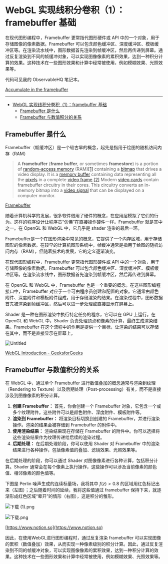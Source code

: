 # WebGL 实现线积分卷积（1）：framebuffer 基础

在现代图形编程中，Framebuffer 更常指代图形硬件或 API 中的一个对象，用于存储图像的像素数据。Framebuffer 可以包含颜色缓冲区、深度缓冲区、模板缓冲区等。在渲染流水线中，图形数据首先渲染到帧缓冲区，然后再传递到屏幕。通过反复渲染到不同的帧缓冲对象，可以实现图像像素的累积效果，达到一种积分计算的效果。这种技术在一些图形效果和计算中经常被使用，例如模糊效果、光照效果等。

代码可见我的 ObservableHQ 笔记本。

[Accumulate in the framebuffer](https://observablehq.com/@listenzcc/accumulate-in-the-framebuffer)

---
- [WebGL 实现线积分卷积（1）：framebuffer 基础](#webgl-实现线积分卷积1framebuffer-基础)
  - [Framebuffer 是什么](#framebuffer-是什么)
  - [Framebuffer 与数值积分的关系](#framebuffer-与数值积分的关系)


## Framebuffer 是什么

Framebuffer（帧缓冲区）是一个较古早的概念，起先是指用于绘图的随机访问内存（RAM）

> A **framebuffer** (**frame buffer**, or sometimes **framestore**) is a portion of [random-access memory](https://en.wikipedia.org/wiki/Random-access_memory) (RAM)[[1]](https://en.wikipedia.org/wiki/Framebuffer#cite_note-1) containing a [bitmap](https://en.wikipedia.org/wiki/Bitmap) that drives a video display. It is a [memory buffer](https://en.wikipedia.org/wiki/Data_buffer) containing data representing all the [pixels](https://en.wikipedia.org/wiki/Pixel) in a complete [video frame](https://en.wikipedia.org/wiki/Video_frame).[[2]](https://en.wikipedia.org/wiki/Framebuffer#cite_note-2) Modern [video cards](https://en.wikipedia.org/wiki/Video_card) contain framebuffer circuitry in their cores. This circuitry converts an in-memory bitmap into a [video signal](https://en.wikipedia.org/wiki/Video_signal) that can be displayed on a computer monitor.
> 

[Framebuffer](https://en.wikipedia.org/wiki/Framebuffer)

随着计算机科学的发展，很多软件借用了硬件的概念，在应用层模拟了它们的行为。这样的程序设计让程序员“仿佛”在直接操作硬件一样。Framebuffer 就是其中之一。在 OpenGL 和 WebGL 中，它几乎是 shader 渲染的最后一环。

Framebuffer是一个在图形渲染中常见的概念，它提供了一个内存区域，用于存储图形的像素数据。在较早的计算机图形系统中，帧缓冲通常是指用于绘图的随机访问内存（RAM），但随着技术的发展，它的定义逐渐演变。

在现代图形编程中，Framebuffer 更常指代图形硬件或 API 中的一个对象，用于存储图像的像素数据。Framebuffer 可以包含颜色缓冲区、深度缓冲区、模板缓冲区等。在渲染流水线中，图形数据首先渲染到帧缓冲区，然后再传递到屏幕。

在 OpenGL 和 WebGL 中，Framebuffer 也是一个重要的概念。在这些图形编程接口中，Framebuffer 对应于一个可由程序员创建和配置的对象。它通常由颜色附件、深度附件和模板附件组成，用于存储渲染的结果。在渲染过程中，图形数据首先被渲染到帧缓冲区，然后可以进一步处理或直接显示在屏幕上。

Shader 是一种在图形渲染中执行特定任务的程序，它可以在 GPU 上运行。在 OpenGL 和 WebGL 中，Shader 负责处理顶点和像素的计算，最终生成渲染结果。Framebuffer 在这个流程中的作用是提供一个目标，让渲染的结果可以存储在其中，而不是直接显示在屏幕上。

![Untitled](WebGL%20%E5%AE%9E%E7%8E%B0%E7%BA%BF%E7%A7%AF%E5%88%86%E5%8D%B7%E7%A7%AF%EF%BC%881%EF%BC%89%EF%BC%9Aframebuffer%20%E5%9F%BA%E7%A1%80%20825069868ef34324a66f4350803b8e0e/Untitled.png)

[WebGL Introduction - GeeksforGeeks](https://www.geeksforgeeks.org/webgl-introduction/)

## Framebuffer 与数值积分的关系

在 WebGL 中，通过单个 Framebuffer 进行数值叠加的概念通常与渲染到纹理（Rendering to Texture）以及后期处理（Post-processing）有关，而不是直接涉及到图像像素的积分计算。

1. **创建 Framebuffer：** 首先，你会创建一个 Framebuffer 对象，它包含一个或多个纹理附件。这些附件可以是颜色附件、深度附件、模板附件等。
2. **渲染到 Framebuffer：** 将渲染目标切换到创建的 Framebuffer，并进行渲染操作。渲染的结果会被存储到 Framebuffer 的附件中。
3. **使用渲染结果：** 渲染结果现在存储在 Framebuffer 的附件中。你可以选择将这些渲染结果作为纹理传递给后续的渲染过程。
4. **后期处理：** 在后期处理阶段，你可以使用 Shader 对 Framebuffer 中的渲染结果进行各种操作，包括像素值的叠加、滤镜效果、光照效果等。

在后期处理的阶段，你可以通过 Shader 对图像像素进行各种计算，包括积分计算。Shader 通常会在每个像素上执行操作，这些操作可以涉及当前像素的颜色值、相邻像素的颜色值等。

下图是 Perlin 噪声生成的连续标量场，我将其中 $f(z) >0.8$ 的区域用红色标记出来（左图）；之后随着时间的延续，我将这些值通过 framebuffer 保持下来，就逐渐形成红色区域“晕开”的情形（右图），这是积分的雏形。

![下载 (1).png](WebGL%20%E5%AE%9E%E7%8E%B0%E7%BA%BF%E7%A7%AF%E5%88%86%E5%8D%B7%E7%A7%AF%EF%BC%881%EF%BC%89%EF%BC%9Aframebuffer%20%E5%9F%BA%E7%A1%80%20825069868ef34324a66f4350803b8e0e/%25E4%25B8%258B%25E8%25BD%25BD_(1).png)

![下载.png](WebGL%20%E5%AE%9E%E7%8E%B0%E7%BA%BF%E7%A7%AF%E5%88%86%E5%8D%B7%E7%A7%AF%EF%BC%881%EF%BC%89%EF%BC%9Aframebuffer%20%E5%9F%BA%E7%A1%80%20825069868ef34324a66f4350803b8e0e/%25E4%25B8%258B%25E8%25BD%25BD.png)

[https://www.notion.so](https://www.notion.so)

因此，在使用WebGL进行图形编程时，通过反复渲染 framebuffer 可以实现图像的累积（数值叠加）效果，从而实现一种像素级别的积分计算。因此，通过反复渲染到不同的帧缓冲对象，可以实现图像像素的累积效果，达到一种积分计算的效果。这种技术在一些图形效果和计算中经常被使用，例如模糊效果、光照效果等。